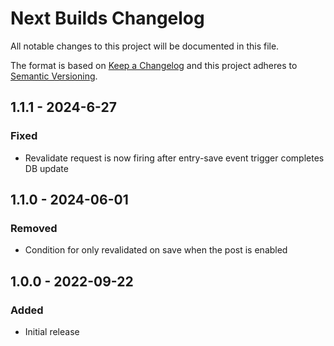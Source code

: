 # Next Builds Changelog

All notable changes to this project will be documented in this file.

The format is based on [Keep a Changelog](http://keepachangelog.com/) and this project adheres to [Semantic Versioning](http://semver.org/).

## 1.1.1 - 2024-6-27
### Fixed
- Revalidate request is now firing after entry-save event trigger completes DB update

## 1.1.0 - 2024-06-01
### Removed
- Condition for only revalidated on save when the post is enabled

## 1.0.0 - 2022-09-22
### Added
- Initial release
